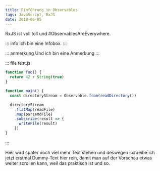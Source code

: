 ```yaml
---
title: Einführung in Observables
tags: JavaScript, RxJS
date: 2018-06-05
---
```


RxJS ist voll toll und #ObservablesAreEverywhere.

::: info
Ich bin eine Infobox.
:::

::: anmerkung
Und ich bin eine Anmerkung
:::

::: file test.js
```javascript
function foo() {
  return 42 + String(true)
}

function main() {
  const directoryStream = Observable.from(readDirectory())

  directoryStream
    .flatMap(readFile)
    .map(parseMdFile)
    .subscribe(result => {
      writeFile(result)
    })
}
```
:::

Hier wird später noch viel mehr Text stehen und deswegen schreibe ich jetzt erstmal Dummy-Text hier rein, damit man auf der Vorschau etwas weiter scrollen kann, weil das praktisch ist und so.